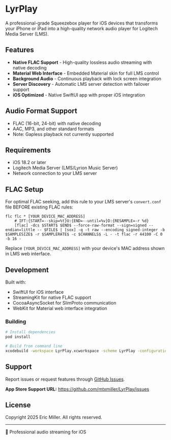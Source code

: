 # LyrPlay

A professional-grade Squeezebox player for iOS devices that transforms your iPhone or iPad into a high-quality network audio player for Logitech Media Server (LMS).

## Features

- **Native FLAC Support** - High-quality lossless audio streaming with native decoding
- **Material Web Interface** - Embedded Material skin for full LMS control
- **Background Audio** - Continuous playback with lock screen integration
- **Server Discovery** - Automatic LMS server detection with failover support
- **iOS Optimized** - Native SwiftUI app with proper iOS integration

## Audio Format Support

- FLAC (16-bit, 24-bit) with native decoding
- AAC, MP3, and other standard formats
- Note: Gapless playback not currently supported

## Requirements

- iOS 18.2 or later
- Logitech Media Server (LMS/Lyrion Music Server)
- Network connection to your LMS server

## FLAC Setup

For optimal FLAC seeking, add this rule to your LMS server's `convert.conf` file BEFORE existing FLAC rules:

```
flc flc * [YOUR_DEVICE_MAC_ADDRESS]
    # IFT:{START=--skip=%t}U:{END=--until=%v}D:{RESAMPLE=-r %d}
    [flac] -dcs $START$ $END$ --force-raw-format --sign=signed --endian=little -- $FILE$ | [sox] -q -t raw --encoding signed-integer -b $SAMPLESIZE$ -r $SAMPLERATE$ -c $CHANNELS$ -L - -t flac -r 44100 -C 0 -b 16 -
```

Replace `[YOUR_DEVICE_MAC_ADDRESS]` with your device's MAC address shown in LMS web interface.

## Development

Built with:
- SwiftUI for iOS interface
- StreamingKit for native FLAC support
- CocoaAsyncSocket for SlimProto communication
- WebKit for Material web interface integration

### Building

```bash
# Install dependencies
pod install

# Build from command line
xcodebuild -workspace LyrPlay.xcworkspace -scheme LyrPlay -configuration Debug build
```

## Support

Report issues or request features through [GitHub Issues](https://github.com/mtxmiller/LyrPlay/issues).

**App Store Support URL:** https://github.com/mtxmiller/LyrPlay/issues

## License

Copyright 2025 Eric Miller. All rights reserved.

---

🎵 Professional audio streaming for iOS